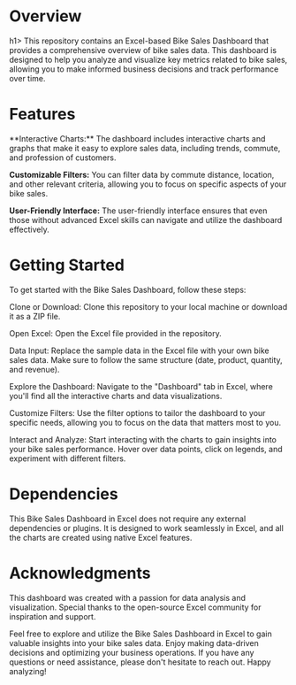 <h1>Overview</h1>h1>
This repository contains an Excel-based Bike Sales Dashboard that provides a comprehensive overview of bike sales data. This dashboard is designed to help you analyze and visualize key metrics related to bike sales, allowing you to make informed business decisions and track performance over time.

  
<h1>Features</h1>
**Interactive Charts:** The dashboard includes interactive charts and graphs that make it easy to explore sales data, including trends, commute, and profession of customers.

**Customizable Filters:** You can filter data by commute distance, location, and other relevant criteria, allowing you to focus on specific aspects of your bike sales.

**User-Friendly Interface:** The user-friendly interface ensures that even those without advanced Excel skills can navigate and utilize the dashboard effectively.


<h1>Getting Started</h1>
To get started with the Bike Sales Dashboard, follow these steps:

Clone or Download: Clone this repository to your local machine or download it as a ZIP file.

Open Excel: Open the Excel file provided in the repository.

Data Input: Replace the sample data in the Excel file with your own bike sales data. Make sure to follow the same structure (date, product, quantity, and revenue).

Explore the Dashboard: Navigate to the "Dashboard" tab in Excel, where you'll find all the interactive charts and data visualizations.

Customize Filters: Use the filter options to tailor the dashboard to your specific needs, allowing you to focus on the data that matters most to you.

Interact and Analyze: Start interacting with the charts to gain insights into your bike sales performance. Hover over data points, click on legends, and experiment with different filters.


<h1>Dependencies</h1>
This Bike Sales Dashboard in Excel does not require any external dependencies or plugins. It is designed to work seamlessly in Excel, and all the charts are created using native Excel features.


<h1>Acknowledgments</h1>
This dashboard was created with a passion for data analysis and visualization.
Special thanks to the open-source Excel community for inspiration and support.

Feel free to explore and utilize the Bike Sales Dashboard in Excel to gain valuable insights into your bike sales data. Enjoy making data-driven decisions and optimizing your business operations. If you have any questions or need assistance, please don't hesitate to reach out. Happy analyzing!
